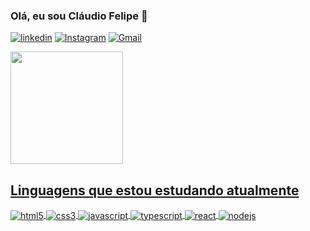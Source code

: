 ### Olá, eu sou Cláudio Felipe 👋
[![linkedin](https://img.shields.io/badge/LinkedIn-0077B5?style=for-the-badge&logo=linkedin&logoColor=white)](https://www.linkedin.com/in/cl%C3%A1udio-felipe-fonseca-da-silva-08a503189/)
[![Instagram](https://img.shields.io/badge/Instagram-E4405F?style=for-the-badge&logo=instagram&logoColor=white)](https://www.instagram.com/claudioffel/)
[![Gmail](https://img.shields.io/badge/Gmail-D14836?style=for-the-badge&logo=gmail&logoColor=white)](claudio.kay75@gmail.com)
<div>
  <a href="https://github.com/claudioffel">
  <img height="180em" src="https://github-readme-stats.vercel.app/api?username=claudioffel&show_icons=true&theme=dark&include_all_commits=true&count_private=true"/>
</div>

  ## Linguagens que estou estudando atualmente
  
  <div style="display: inline_block">
  <img align="center" alt="html5" src="https://img.shields.io/badge/HTML5-E34F26?style=for-the-badge&logo=html5&logoColor=white" />
  <img align="center" alt="css3" src="https://img.shields.io/badge/CSS3-1572B6?style=for-the-badge&logo=css3&logoColor=white" />
  <img align="center" alt="javascript" src="https://img.shields.io/badge/JavaScript-F7DF1E?style=for-the-badge&logo=javascript&logoColor=black" />
  <img align="center" alt="typescript" src="https://img.shields.io/badge/TypeScript-007ACC?style=for-the-badge&logo=typescript&logoColor=white" />
  <img align="center" alt="react" src="https://img.shields.io/badge/React-20232A?style=for-the-badge&logo=react&logoColor=61DAFB" />
  <img align="center" alt="nodejs" src="https://img.shields.io/badge/Node.js-43853D?style=for-the-badge&logo=node.js&logoColor=white" />
</div><br/>
  
